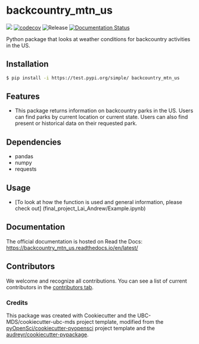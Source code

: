 # backcountry_mtn_us 

![](https://github.com/ael2193/backcountry_mtn_us/workflows/build/badge.svg) [![codecov](https://codecov.io/gh/ael2193/backcountry_mtn_us/branch/main/graph/badge.svg)](https://codecov.io/gh/ael2193/backcountry_mtn_us) ![Release](https://github.com/ael2193/backcountry_mtn_us/workflows/Release/badge.svg) [![Documentation Status](https://readthedocs.org/projects/backcountry_mtn_us/badge/?version=latest)](https://backcountry_mtn_us.readthedocs.io/en/latest/?badge=latest)

Python package that looks at weather conditions for backcountry activities in the US.

## Installation

```bash
$ pip install -i https://test.pypi.org/simple/ backcountry_mtn_us
```

## Features

- This package returns information on backcountry parks in the US. Users can find parks by current location or current state. Users can also find present
or historical data on their requested park. 

## Dependencies

- pandas
- numpy
- requests

## Usage

- [To look at how the function is used and general information, please check out] (final_project_Lai_Andrew/Example.ipynb)

## Documentation

The official documentation is hosted on Read the Docs: https://backcountry_mtn_us.readthedocs.io/en/latest/

## Contributors

We welcome and recognize all contributions. You can see a list of current contributors in the [contributors tab](https://github.com/ael2193/backcountry_mtn_us/graphs/contributors).

### Credits

This package was created with Cookiecutter and the UBC-MDS/cookiecutter-ubc-mds project template, modified from the [pyOpenSci/cookiecutter-pyopensci](https://github.com/pyOpenSci/cookiecutter-pyopensci) project template and the [audreyr/cookiecutter-pypackage](https://github.com/audreyr/cookiecutter-pypackage).
